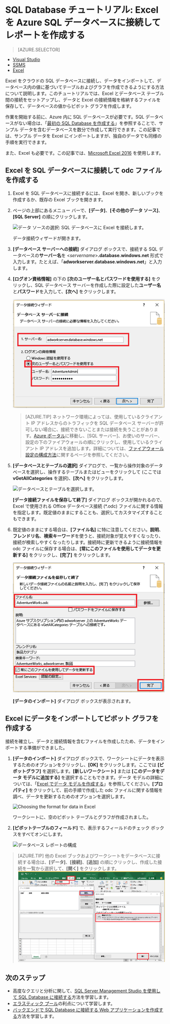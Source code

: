 <properties
	pageTitle="SQL Database への Excel の接続 | Microsoft Azure"
	description="Microsoft Excel をクラウド内の Azure SQL データベースに接続する方法について説明します。レポートの作成およびデータの探索を目的として、データを Excel にインポートします。"
	services="sql-database"
	keywords="SQL への Excel の接続、Excel へのデータのインポート"
	documentationCenter=""
	authors="joseidz"
	manager="jhubbard"
	editor=""/>


<tags
	ms.service="sql-database"
	ms.workload="data-management"
	ms.tgt_pltfrm="na"
	ms.devlang="na"
	ms.topic="get-started-article"
	ms.date="07/05/2016"
	ms.author="joseidz"/>


# SQL Database チュートリアル: Excel を Azure SQL データベースに接続してレポートを作成する

> [AZURE.SELECTOR]
- [Visual Studio](sql-database-connect-query.md)
- [SSMS](sql-database-connect-query-ssms.md)
- [Excel](sql-database-connect-excel.md)

Excel をクラウドの SQL データベースに接続し、データをインポートして、データベース内の値に基づいてテーブルおよびグラフを作成できるようにする方法について説明します。このチュートリアルでは、Excel とデータベース テーブル間の接続をセットアップし、データと Excel の接続情報を格納するファイルを保存して、データベースの値からピボット グラフを作成します。

作業を開始する前に、Azure 内に SQL データベースが必要です。SQL データベースがない場合は、「[最初の SQL Database を作成する](sql-database-get-started.md)」を参照することで、サンプル データを含むデータベースを数分で作成して実行できます。この記事では、サンプル データを Excel にインポートしますが、独自のデータでも同様の手順を実行できます。

また、Excel も必要です。この記事では、[Microsoft Excel 2016](https://products.office.com/en-US/) を使用します。

## Excel を SQL データベースに接続して odc ファイルを作成する

1.	Excel を SQL データベースに接続するには、Excel を開き、新しいブックを作成するか、既存の Excel ブックを開きます。

2.	ページの上部にあるメニュー バーで、**[データ]**、**[その他のデータ ソース]**、**[SQL Server]** の順にクリックします。

	![データ ソースの選択: SQL データベースに Excel を接続します。](./media/sql-database-connect-excel/excel_data_source.png)

	データ接続ウィザードが開きます。

3.	**[データベース サーバーへの接続]** ダイアログ ボックスで、接続する SQL データベースの**サーバー名**を <*servername*>**.database.windows.net** 形式で入力します。たとえば、「**adworkserver.database.windows.net**」と入力します。

4.	**[ログオン資格情報]** の下の **[次のユーザー名とパスワードを使用する]** をクリックし、SQL データベース サーバーを作成した際に設定した**ユーザー名**と**パスワード**を入力して、**[次へ]** をクリックします。

    ![Type the server name and login credentials](./media/sql-database-connect-excel/connect-to-server.png)

	> [AZURE.TIP] ネットワーク環境によっては、使用しているクライアント IP アドレスからのトラフィックを SQL データベース サーバーが許可しない場合に、接続できないことまたは接続を失うことがあります。[Azure ポータル](https://portal.azure.com/)に移動し、[SQL サーバー]、お使いのサーバー、設定の下のファイアウォールの順にクリックし、使用しているクライアント IP アドレスを追加します。詳細については、[ファイアウォール設定の構成方法](sql-database-configure-firewall-settings.md)に関するページを参照してください。

5. **[データベースとテーブルの選択]** ダイアログで、一覧から操作対象のデータベースを選択し、操作するテーブルまたはビューをクリックして (ここでは **vGetAllCategories** を選択)、**[次へ]** をクリックします。

	![データベースとテーブルを選択します。](./media/sql-database-connect-excel/select-database-and-table.png)

    **[データ接続ファイルを保存して終了]** ダイアログ ボックスが開かれるので、Excel で使用される Office データベース接続 (*.odc) ファイルに関する情報を指定します。既定値のままにすることも、選択してカスタマイズすることもできます。

6. 既定値のままにする場合は、**[ファイル名]** に特に注意してください。**説明**、**フレンドリ名**、**検索キーワード**を使うと、接続対象が覚えやすくなったり、接続が検索しやすくなったりします。接続時に更新できるように接続情報を odc ファイルに保存する場合は、**[常にこのファイルを使用してデータを更新する]** をクリックし、**[完了]** をクリックします。

    ![Saving an odc file](./media/sql-database-connect-excel/save-odc-file.png)

    **[データのインポート]** ダイアログ ボックスが表示されます。

## Excel にデータをインポートしてピボット グラフを作成する
接続を確立し、データと接続情報を含むファイルを作成したため、データをインポートする準備ができました。

1. **[データのインポート]** ダイアログ ボックスで、ワークシートにデータを表示するためのオプションをクリックし、**[OK]** をクリックします。ここでは **[ピボットグラフ​​]** を選択します。**[新しいワークシート]** または **[このデータをデータ モデルに追加する]** を選択することもできます。データ モデルの詳細については、「[Excel でデータ モデルを作成する](https://support.office.com/article/Create-a-Data-Model-in-Excel-87E7A54C-87DC-488E-9410-5C75DBCB0F7B)」を参照してください。**[プロパティ]** をクリックして、前の手順で作成した odc ファイルに関する情報を調べ、データを更新するためのオプションを選択します。

	![Choosing the format for data in Excel](./media/sql-database-connect-excel/import-data.png)

    ワークシートに、空のピボット テーブルとグラフが作成されました。

8. **[ピボットテーブルのフィールド]** で、表示するフィールドのチェック ボックスをすべてオンにします。

	![データベース レポートの構成](./media/sql-database-connect-excel/power-pivot-results.png)

> [AZURE.TIP] 他の Excel ブックおよびワークシートをデータベースに接続する場合は、**[データ]**、**[接続]**、**[追加]** の順にクリックし、作成した接続を一覧から選択して、**[開く]** をクリックします。![Open a connection from another workbook](./media/sql-database-connect-excel/open-from-another-workbook.png)

## 次のステップ

- 高度なクエリと分析に関して、[SQL Server Management Studio を使用して SQL Database に接続する](sql-database-connect-query-ssms.md)方法を学習します。
- [エラスティック プール](sql-database-elastic-pool.md)の利点について学習します。
- [バックエンドで SQL Database に接続する Web アプリケーションを作成する](../app-service-web/web-sites-dotnet-deploy-aspnet-mvc-app-membership-oauth-sql-database.md)方法を学習します。

<!-------HONumber=AcomDC_0706_2016-->